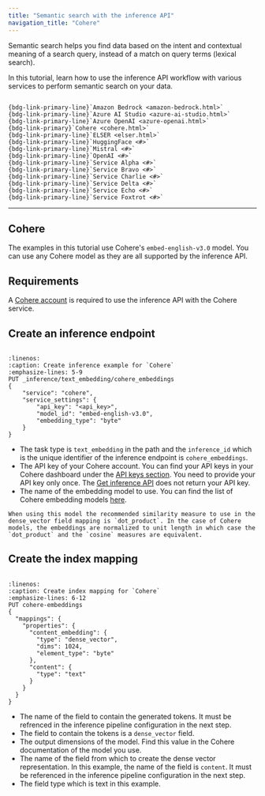 ```yaml
---
title: "Semantic search with the inference API"
navigation_title: "Cohere"
---
```


Semantic search helps you find data based on the intent and contextual meaning of a search query, instead of a match on query terms (lexical search).

In this tutorial, learn how to use the inference API workflow with various services to perform semantic search on your data.

```{admonition} Select your service

{bdg-link-primary-line}`Amazon Bedrock <amazon-bedrock.html>`
{bdg-link-primary-line}`Azure AI Studio <azure-ai-studio.html>`
{bdg-link-primary-line}`Azure OpenAI <azure-openai.html>`
{bdg-link-primary}`Cohere <cohere.html>`
{bdg-link-primary-line}`ELSER <elser.html>`
{bdg-link-primary-line}`HuggingFace <#>`
{bdg-link-primary-line}`Mistral <#>`
{bdg-link-primary-line}`OpenAI <#>`
{bdg-link-primary-line}`Service Alpha <#>`
{bdg-link-primary-line}`Service Bravo <#>`
{bdg-link-primary-line}`Service Charlie <#>`
{bdg-link-primary-line}`Service Delta <#>`
{bdg-link-primary-line}`Service Echo <#>`
{bdg-link-primary-line}`Service Foxtrot <#>`
```

----

## Cohere

The examples in this tutorial use Cohere's `embed-english-v3.0` model.
You can use any Cohere model as they are all supported by the inference API.

## Requirements

A [Cohere account](https://cohere.com/) is required to use the inference API with the Cohere service.

## Create an inference endpoint

```{include} _snippets/inference-endpoint.md
```

```{code-block} bash
:linenos:
:caption: Create inference example for `Cohere`
:emphasize-lines: 5-9
PUT _inference/text_embedding/cohere_embeddings
{
    "service": "cohere",
    "service_settings": {
        "api_key": "<api_key>",
        "model_id": "embed-english-v3.0",
        "embedding_type": "byte"
    }
}
```

* The task type is `text_embedding` in the path and the `inference_id` which is the unique identifier of the inference endpoint is `cohere_embeddings`.
* The API key of your Cohere account. You can find your API keys in your Cohere dashboard under the [API keys section](https://dashboard.cohere.com/api-keys). You need to provide your API key only once. The [Get inference API](https://www.elastic.co/guide/en/elasticsearch/reference/current/get-inference-api.html) does not return your API key.
* The name of the embedding model to use. You can find the list of Cohere embedding models [here](https://docs.cohere.com/reference/embed).

```{note}
When using this model the recommended similarity measure to use in the dense_vector field mapping is `dot_product`. In the case of Cohere models, the embeddings are normalized to unit length in which case the `dot_product` and the `cosine` measures are equivalent.
```

## Create the index mapping

```{include} _snippets/index-mapping.md
```

```{code-block} bash
:linenos:
:caption: Create index mapping for `Cohere`
:emphasize-lines: 6-12
PUT cohere-embeddings
{
  "mappings": {
    "properties": {
      "content_embedding": {
        "type": "dense_vector",
        "dims": 1024,
        "element_type": "byte"
      },
      "content": {
        "type": "text"
      }
    }
  }
}
```

* The name of the field to contain the generated tokens. It must be refrenced in the inference pipeline configuration in the next step.
* The field to contain the tokens is a `dense_vector` field.
* The output dimensions of the model. Find this value in the Cohere documentation of the model you use.
* The name of the field from which to create the dense vector representation. In this example, the name of the field is `content`. It must be referenced in the inference pipeline configuration in the next step.
* The field type which is text in this example.